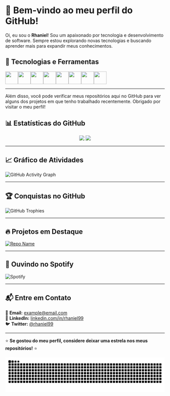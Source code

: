 # 👋 Bem-vindo ao meu perfil do GitHub!

Oi, eu sou o **Rhaniel**! Sou um apaixonado por tecnologia e desenvolvimento de software. Sempre estou explorando novas tecnologias e buscando aprender mais para expandir meus conhecimentos.

## 🚀 Tecnologias e Ferramentas

<div style="display: flex; flex-wrap: wrap;">
  <img src="https://cdn.jsdelivr.net/gh/devicons/devicon/icons/python/python-original.svg" width="40" height="40"/>
  <img src="https://cdn.jsdelivr.net/gh/devicons/devicon/icons/javascript/javascript-original.svg" width="40" height="40"/>
  <img src="https://cdn.jsdelivr.net/gh/devicons/devicon/icons/php/php-original.svg" width="40" height="40"/>
  <img src="https://cdn.jsdelivr.net/gh/devicons/devicon@latest/icons/laravel/laravel-original.svg" width="40" height="40"/>
  <img src="https://cdn.jsdelivr.net/gh/devicons/devicon/icons/docker/docker-original.svg" width="40" height="40"/>
  <img src="https://cdn.jsdelivr.net/gh/devicons/devicon/icons/git/git-original.svg" width="40" height="40"/>
  <img src="https://cdn.jsdelivr.net/gh/devicons/devicon/icons/mysql/mysql-original.svg" width="40" height="40"/>
  <img src="https://cdn.jsdelivr.net/gh/devicons/devicon/icons/postgresql/postgresql-original.svg" width="40" height="40"/>
</div>

---

Além disso, você pode verificar meus repositórios aqui no GitHub para ver alguns dos projetos em que tenho trabalhado recentemente. Obrigado por visitar o meu perfil!

## 📊 Estatísticas do GitHub  

<div align="center">
  <img height="180em" src="https://github-readme-stats.vercel.app/api?username=rhaniel99&locale=pt-br&show_icons=true&theme=radical&include_all_commits=true&count_private=true"/>
  <img height="180em" src="https://github-readme-stats.vercel.app/api/top-langs/?username=rhaniel99&locale=pt-br&layout=compact&langs_count=8&theme=radical"/>
</div>

---

## 📈 Gráfico de Atividades  

![GitHub Activity Graph](https://github-readme-activity-graph.vercel.app/graph?username=rhaniel99&locale=pt-br&theme=react-dark)

---

## 🏆 Conquistas no GitHub  

![GitHub Trophies](https://github-profile-trophy.vercel.app/?username=rhaniel99&locale=pt-br&theme=radical&no-bg=true&no-frame=true)

---

## 🔥 Projetos em Destaque  

[![Repo Name](https://github-readme-stats.vercel.app/api/pin/?username=rhaniel99&locale=pt-br&repo=AEMINA&theme=radical)](https://github.com/Rhaniel99/AEMINA)

---

## 🎵 Ouvindo no Spotify  

![Spotify](https://novatorem-rhaniel99.vercel.app/api/spotify)

---

## 📬 Entre em Contato  

📧 **Email:** example@email.com  
💼 **LinkedIn:** [linkedin.com/in/rhaniel99](https://linkedin.com/in/rhaniel99)  
🐦 **Twitter:** [@rhaniel99](https://twitter.com/rhaniel99)  

---

⭐ **Se gostou do meu perfil, considere deixar uma estrela nos meus repositórios!** ⭐  

![Snake animation](https://github.com/rhaniel99/rhaniel99/blob/output/github-contribution-grid-snake-dark.svg)
